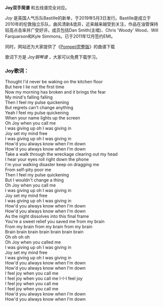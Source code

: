 

**Joy双手简谱** 和五线谱完全对应。

_Joy_
是英国人气乐队Bastille的新单，于2019年5月3日发行。Bastille是成立于2010年的伦敦独立乐队，曲风清新&诡异，近来越来越受到关注，作品在油管保持较高点击率并广受好评。成员包括Dan
Smith(主唱)、Chris 'Woody' Wood、Will Farquarson和Kyle Simmons。已于2011年12月签约EMI。

同时，网站还为大家提供了《[Pompeii完整版](Music-2996-Pompeii完整版-Bastille.html
"Pompeii完整版")》的曲谱下载

歌词下方是 _Joy钢琴谱_ ，大家可以免费下载学习。

### Joy歌词：

Thought I'd never be waking on the kitchen floor  
But here I lie not the first time  
Now my morning has broken and it brings the fear  
My mind's falling falling  
Then I feel my pulse quickening  
But regrets can't change anything  
Yeah I feel my pulse quickening  
When your name lights up the screen  
Oh Joy when you call me  
I was giving up oh I was giving in  
Joy set my mind free  
I was giving up oh I was giving in  
How'd you always know when I'm down  
How'd you always know when I'm down  
Take a walk through the wreckage clearing out my head  
I hear your eyes roll right down the phone  
I'm your walking disaster keep on dragging me  
From self-pity poor me  
Then I feel my pulse quickening  
But I wouldn't change a thing  
Oh Joy when you call me  
I was giving up oh I was giving in  
Joy set my mind free  
I was giving up oh I was giving in  
How'd you always know when I'm down  
How'd you always know when I'm down  
As the night dissolves into this final frame  
You're a sweet relief you saved me from my brain  
From my brain from my brain from my brain  
Brain brain brain brain brain brain brain  
Oh oh oh oh  
Oh Joy when you called me  
I was giving up oh I was giving in  
Joy set my mind free  
I was giving up oh I was giving in  
How'd you always know when I'm down  
How'd you always know when I'm down  
I feel joy when you call me  
I feel joy when you call me I-I-I feel joy  
I feel joy when you call me  
I feel joy when you call me  
How'd you always know when I'm down  
How'd you always know when I'm down

